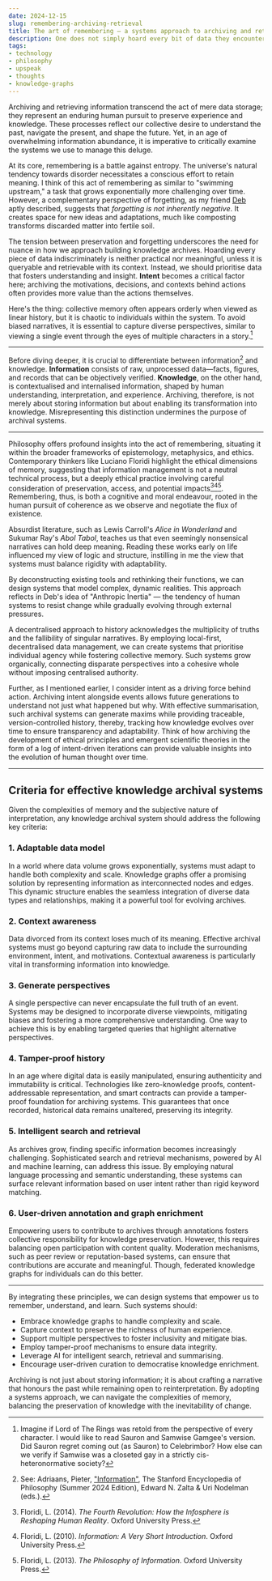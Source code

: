 ```yaml
---
date: 2024-12-15
slug: remembering-archiving-retrieval
title: The art of remembering — a systems approach to archiving and retrieval
description: One does not simply hoard every bit of data they encounter. Instead, we must prioritize information that is valuable, meaningful, and conducive to our collective understanding of the world. It is okay to forget.
tags:
- technology
- philosophy
- upspeak
- thoughts
- knowledge-graphs
---
```


Archiving and retrieving information transcend the act of mere data storage; they represent an enduring human pursuit to preserve experience and knowledge. These processes reflect our collective desire to understand the past, navigate the present, and shape the future. Yet, in an age of overwhelming information abundance, it is imperative to critically examine the systems we use to manage this deluge.

At its core, remembering is a battle against entropy. The universe's natural tendency towards disorder necessitates a conscious effort to retain meaning. I think of this act of remembering as similar to "swimming upstream," a task that grows exponentially more challenging over time. However, a complementary perspective of forgetting, as my friend [Deb](https://debs.io) aptly described, suggests that _forgetting is not inherently negative_. It creates space for new ideas and adaptations, much like composting transforms discarded matter into fertile soil.

The tension between preservation and forgetting underscores the need for nuance in how we approach building knowledge archives. Hoarding every piece of data indiscriminately is neither practical nor meaningful, unless it is queryable and retrievable with its context. Instead, we should prioritise data that fosters understanding and insight. **Intent** becomes a critical factor here; archiving the motivations, decisions, and contexts behind actions often provides more value than the actions themselves.

Here's the thing: collective memory often appears orderly when viewed as linear history, but it is chaotic to individuals within the system. To avoid biased narratives, it is essential to capture diverse perspectives, similar to viewing a single event through the eyes of multiple characters in a story.[^1]

---

Before diving deeper, it is crucial to differentiate between information[^2] and knowledge. **Information** consists of raw, unprocessed data—facts, figures, and records that can be objectively verified. **Knowledge**, on the other hand, is contextualised and internalised information, shaped by human understanding, interpretation, and experience. Archiving, therefore, is not merely about storing information but about enabling its transformation into knowledge. Misrepresenting this distinction undermines the purpose of archival systems.

---

Philosophy offers profound insights into the act of remembering, situating it within the broader frameworks of epistemology, metaphysics, and ethics. Contemporary thinkers like Luciano Floridi highlight the ethical dimensions of memory, suggesting that information management is not a neutral technical process, but a deeply ethical practice involving careful consideration of preservation, access, and potential impacts[^3][^4][^5]. Remembering, thus, is both a cognitive and moral endeavour, rooted in the human pursuit of coherence as we observe and negotiate the flux of existence.

Absurdist literature, such as Lewis Carroll's *Alice in Wonderland* and Sukumar Ray's *Abol Tabol*, teaches us that even seemingly nonsensical narratives can hold deep meaning. Reading these works early on life influenced my view of logic and structure, instilling in me the view that systems must balance rigidity with adaptability.

By deconstructing existing tools and rethinking their functions, we can design systems that model complex, dynamic realities. This approach reflects in Deb's idea of "Anthropic Inertia" — the tendency of human systems to resist change while gradually evolving through external pressures.

A decentralised approach to history acknowledges the multiplicity of truths and the fallibility of singular narratives. By employing local-first, decentralised data management, we can create systems that prioritise individual agency while fostering collective memory. Such systems grow organically, connecting disparate perspectives into a cohesive whole without imposing centralised authority.

Further, as I mentioned earlier, I consider intent as a driving force behind action. Archiving intent alongside events allows future generations to understand not just what happened but why. With effective summarisation, such archival systems can generate maxims while providing traceable, version-controlled history, thereby, tracking how knowledge evolves over time to ensure transparency and adaptability. Think of how archiving the development of ethical principles and emergent scientific theories in the form of a log of intent-driven iterations can provide valuable insights into the evolution of human thought over time.

---

## Criteria for effective knowledge archival systems

Given the complexities of memory and the subjective nature of interpretation, any knowledge archival system should address the following key criteria:

### 1. Adaptable data model

In a world where data volume grows exponentially, systems must adapt to handle both complexity and scale. Knowledge graphs offer a promising solution by representing information as interconnected nodes and edges. This dynamic structure enables the seamless integration of diverse data types and relationships, making it a powerful tool for evolving archives.

### 2. Context awareness

Data divorced from its context loses much of its meaning. Effective archival systems must go beyond capturing raw data to include the surrounding environment, intent, and motivations. Contextual awareness is particularly vital in transforming information into knowledge.

### 3. Generate perspectives

A single perspective can never encapsulate the full truth of an event. Systems may be designed to incorporate diverse viewpoints, mitigating biases and fostering a more comprehensive understanding. One way to achieve this is by enabling targeted queries that highlight alternative perspectives.

### 4. Tamper-proof history

In an age where digital data is easily manipulated, ensuring authenticity and immutability is critical. Technologies like zero-knowledge proofs, content-addressable representation, and smart contracts can provide a tamper-proof foundation for archiving systems. This guarantees that once recorded, historical data remains unaltered, preserving its integrity.

### 5. Intelligent search and retrieval

As archives grow, finding specific information becomes increasingly challenging. Sophisticated search and retrieval mechanisms, powered by AI and machine learning, can address this issue. By employing natural language processing and semantic understanding, these systems can surface relevant information based on user intent rather than rigid keyword matching.

### 6. User-driven annotation and graph enrichment

Empowering users to contribute to archives through annotations fosters collective responsibility for knowledge preservation. However, this requires balancing open participation with content quality. Moderation mechanisms, such as peer review or reputation-based systems, can ensure that contributions are accurate and meaningful. Though, federated knowledge graphs for individuals can do this better.

---

By integrating these principles, we can design systems that empower us to remember, understand, and learn. Such systems should:

- Embrace knowledge graphs to handle complexity and scale.
- Capture context to preserve the richness of human experience.
- Support multiple perspectives to foster inclusivity and mitigate bias.
- Employ tamper-proof mechanisms to ensure data integrity.
- Leverage AI for intelligent search, retrieval and summarising.
- Encourage user-driven curation to democratise knowledge enrichment.

Archiving is not just about storing information; it is about crafting a narrative that honours the past while remaining open to reinterpretation. By adopting a systems approach, we can navigate the complexities of memory, balancing the preservation of knowledge with the inevitability of change.

[^1]: Imagine if Lord of The Rings was retold from the perspective of every character. I would like to read Sauron and Samwise Gamgee's version. Did Sauron regret coming out (as Sauron) to Celebrimbor? How else can we verify if Samwise was a closeted gay in a strictly cis-heteronormative society?

[^2]: See: Adriaans, Pieter, ["Information"](https://plato.stanford.edu/archives/sum2024/entries/information/), The Stanford Encyclopedia of Philosophy (Summer 2024 Edition), Edward N. Zalta & Uri Nodelman (eds.). 

[^3]: Floridi, L. (2014). *The Fourth Revolution: How the Infosphere is Reshaping Human Reality*. Oxford University Press.

[^4]: Floridi, L. (2010). *Information: A Very Short Introduction*. Oxford University Press.

[^5]: Floridi, L. (2013). *The Philosophy of Information*. Oxford University Press.
